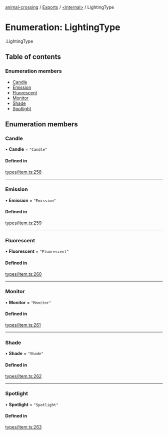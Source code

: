 [animal-crossing](../README.md) / [Exports](../modules.md) / [<internal\>](../modules/internal_.md) / LightingType

# Enumeration: LightingType

[<internal>](../modules/internal_.md).LightingType

## Table of contents

### Enumeration members

- [Candle](internal_.LightingType-1.md#candle)
- [Emission](internal_.LightingType-1.md#emission)
- [Fluorescent](internal_.LightingType-1.md#fluorescent)
- [Monitor](internal_.LightingType-1.md#monitor)
- [Shade](internal_.LightingType-1.md#shade)
- [Spotlight](internal_.LightingType-1.md#spotlight)

## Enumeration members

### Candle

• **Candle** = `"Candle"`

#### Defined in

[types/Item.ts:258](https://github.com/Norviah/animal-crossing/blob/3810f6b/module/types/Item.ts#L258)

___

### Emission

• **Emission** = `"Emission"`

#### Defined in

[types/Item.ts:259](https://github.com/Norviah/animal-crossing/blob/3810f6b/module/types/Item.ts#L259)

___

### Fluorescent

• **Fluorescent** = `"Fluorescent"`

#### Defined in

[types/Item.ts:260](https://github.com/Norviah/animal-crossing/blob/3810f6b/module/types/Item.ts#L260)

___

### Monitor

• **Monitor** = `"Monitor"`

#### Defined in

[types/Item.ts:261](https://github.com/Norviah/animal-crossing/blob/3810f6b/module/types/Item.ts#L261)

___

### Shade

• **Shade** = `"Shade"`

#### Defined in

[types/Item.ts:262](https://github.com/Norviah/animal-crossing/blob/3810f6b/module/types/Item.ts#L262)

___

### Spotlight

• **Spotlight** = `"Spotlight"`

#### Defined in

[types/Item.ts:263](https://github.com/Norviah/animal-crossing/blob/3810f6b/module/types/Item.ts#L263)
